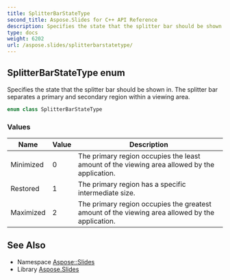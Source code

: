 ```yaml
---
title: SplitterBarStateType
second_title: Aspose.Slides for C++ API Reference
description: Specifies the state that the splitter bar should be shown in. The splitter bar separates a primary and secondary region within a viewing area.
type: docs
weight: 6202
url: /aspose.slides/splitterbarstatetype/
---
```

## SplitterBarStateType enum


Specifies the state that the splitter bar should be shown in. The splitter bar separates a primary and secondary region within a viewing area.

```cpp
enum class SplitterBarStateType
```

### Values

| Name | Value | Description |
| --- | --- | --- |
| Minimized | 0 | The primary region occupies the least amount of the viewing area allowed by the application. |
| Restored | 1 | The primary region has a specific intermediate size. |
| Maximized | 2 | The primary region occupies the greatest amount of the viewing area allowed by the application. |

## See Also

* Namespace [Aspose::Slides](../)
* Library [Aspose.Slides](../../)